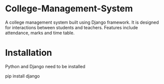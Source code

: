 # College-Management-System
A college management system built using Django framework. It is designed for interactions between students and teachers. Features include attendance, marks and time table.

# Installation
Python and Django need to be installed

pip install django
